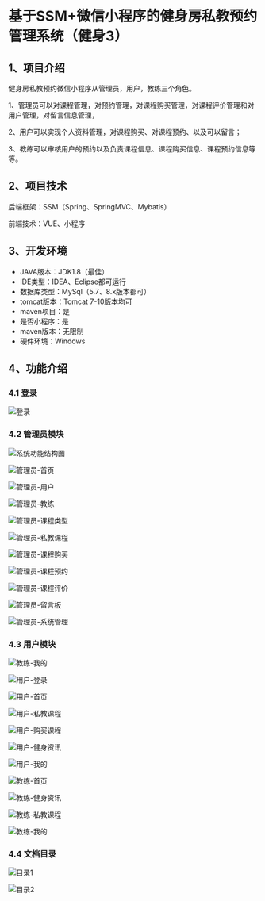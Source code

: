 # 基于SSM+微信小程序的健身房私教预约管理系统（健身3）



## 1、项目介绍

健身房私教预约微信小程序从管理员，用户，教练三个角色。

1、管理员可以对课程管理，对预约管理，对课程购买管理，对课程评价管理和对用户管理，对留言信息管理，

2、用户可以实现个人资料管理，对课程购买、对课程预约、以及可以留言；

3、教练可以审核用户的预约以及负责课程信息、课程购买信息、课程预约信息等等。

## 2、项目技术

后端框架：SSM（Spring、SpringMVC、Mybatis）

前端技术：VUE、小程序

## 3、开发环境

- JAVA版本：JDK1.8（最佳）
- IDE类型：IDEA、Eclipse都可运行
- 数据库类型：MySql（5.7、8.x版本都可） 
- tomcat版本：Tomcat 7-10版本均可
- maven项目：是
- 是否小程序：是
- maven版本：无限制
- 硬件环境：Windows


## 4、功能介绍

### 4.1 登录

![登录](https://www.codemarket.fun/202407152214265.png)

### 4.2 管理员模块

![系统功能结构图](https://www.codemarket.fun/202407152215645.png)

![管理员-首页](https://www.codemarket.fun/202407152214103.png)

![管理员-用户](https://www.codemarket.fun/202407152214348.png)

![管理员-教练](https://www.codemarket.fun/202407152214662.png)

![管理员-课程类型](https://www.codemarket.fun/202407152214680.png)

![管理员-私教课程](https://www.codemarket.fun/202407152214172.png)

![管理员-课程购买](https://www.codemarket.fun/202407152214670.png)

![管理员-课程预约](https://www.codemarket.fun/202407152214694.png)

![管理员-课程评价](https://www.codemarket.fun/202407152214685.png)

![管理员-留言板](https://www.codemarket.fun/202407152214707.png)

![管理员-系统管理](https://www.codemarket.fun/202407152214238.png)

### 4.3 用户模块

![教练-我的](https://www.codemarket.fun/202407152214242.png)

![用户-登录](https://www.codemarket.fun/202407152214251.png)

![用户-首页](https://www.codemarket.fun/202407152214286.png)

![用户-私教课程](https://www.codemarket.fun/202407152214310.png)

![用户-购买课程](https://www.codemarket.fun/202407152214257.png)

![用户-健身资讯](https://www.codemarket.fun/202407152214267.png)

![用户-我的](https://www.codemarket.fun/202407152214663.png)

![教练-首页](https://www.codemarket.fun/202407152214800.png)

![教练-健身资讯](https://www.codemarket.fun/202407152214725.png)

![教练-私教课程](https://www.codemarket.fun/202407152214898.png)

![教练-我的](https://www.codemarket.fun/202407152218206.png)

### 4.4 文档目录

![目录1](https://www.codemarket.fun/202407152214981.png)

![目录2](https://www.codemarket.fun/202407152214971.png)





